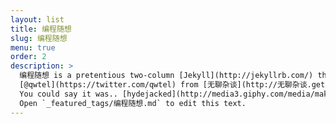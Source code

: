 ```yaml
---
layout: list
title: 编程随想
slug: 编程随想
menu: true
order: 2
description: >
  编程随想 is a pretentious two-column [Jekyll](http://jekyllrb.com/) theme, stolen by
  [@qwtel](https://twitter.com/qwtel) from [无聊杂谈](http://无聊杂谈.getpoole.com).
  You could say it was.. [hydejacked](http://media3.giphy.com/media/makedRIckZBW8/giphy.gif).
  Open `_featured_tags/编程随想.md` to edit this text.
---
```

